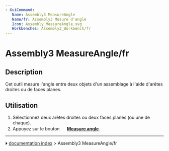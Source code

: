 ```yaml
---
- GuiCommand:
   Name: Assembly3 MeasureAngle
   Name/fr: Assembly3 Mesure d'angle
   Icon: Assembly_MeasureAngle.svg
   Workbenches: Assembly3_Workbench/fr
---
```


# Assembly3 MeasureAngle/fr

## Description

Cet outil mesure l\'angle entre deux objets d\'un assemblage à l\'aide d\'arêtes droites ou de faces planes.

## Utilisation

1.  Sélectionnez deux arêtes droites ou deux faces planes (ou une de chaque).
2.  Appuyez sur le bouton **<img src="images/Assembly_MeasureAngle.svg" width=16px> [Measure angle](Assembly3_MeasureAngle/fr.md)**.



---
⏵ [documentation index](../README.md) > Assembly3 MeasureAngle/fr

